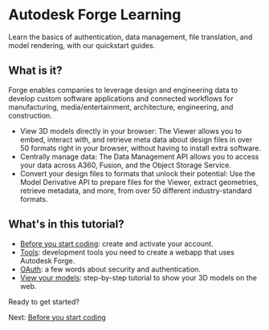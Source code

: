 # Autodesk Forge Learning 

Learn the basics of authentication, data management, file translation, and model rendering, with our quickstart guides.

## What is it?

Forge enables companies to leverage design and engineering data to develop custom software applications and connected workflows for manufacturing, media/entertainment, architecture, engineering, and construction.

- View 3D models directly in your browser: The Viewer allows you to embed, interact with, and retrieve meta data about design files in over 50 formats right in your browser, without having to install extra software.
- Centrally manage data: The Data Management API allows you to access your data across A360, Fusion, and the Object Storage Service.
- Convert your design files to formats that unlock their potential: Use the Model Derivative API to prepare files for the Viewer, extract geometries, retrieve metadata, and more, from over 50 different industry-standard formats.

## What's in this tutorial?

- [Before you start coding](account/): create and activate your account.
- [Tools](environment/tools/): development tools you need to create a webapp that uses Autodesk Forge.
- [OAuth](oauth/): a few words about security and authentication.
- [View your models](tutorials/viewmodels): step-by-step tutorial to show your 3D models on the web.

Ready to get started? 

Next: [Before you start coding](account/)